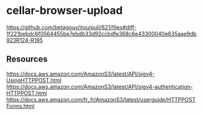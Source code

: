 # cellar-browser-upload

https://github.com/betagouv/itou/pull/621/files#diff-1f221bebdc6f0564455be7ebdb33d92ccbdfe368c6e43300040e635aae9db923R124-R195

## Resources

https://docs.aws.amazon.com/AmazonS3/latest/API/sigv4-UsingHTTPPOST.html
https://docs.aws.amazon.com/AmazonS3/latest/API/sigv4-authentication-HTTPPOST.html
https://docs.aws.amazon.com/fr_fr/AmazonS3/latest/userguide/HTTPPOSTForms.html